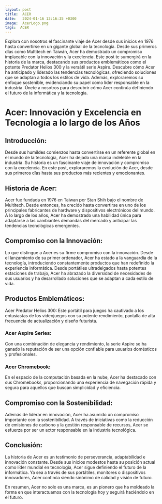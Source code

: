 ```yaml
---
layout: post
title:  ACER
date:   2024-01-16 13:16:35 +0300
image:  AcerLogo.png
tags:  ACER
---
```


Explora con nosotros el fascinante viaje de Acer desde sus inicios en 1976 hasta convertirse en un gigante global de la tecnología. Desde sus primeros días como Multitech en Taiwán, Acer ha demostrado un compromiso implacable con la innovación y la excelencia. Este post te sumergirá en la historia de la marca, destacando sus productos emblemáticos como el potente Predator Helios 300 y la versátil serie Aspire. Descubre cómo Acer ha anticipado y liderado las tendencias tecnológicas, ofreciendo soluciones que se adaptan a todos los estilos de vida. Además, exploraremos su enfoque sostenible, evidenciando su papel como líder responsable en la industria. Únete a nosotros para descubrir cómo Acer continúa definiendo el futuro de la informática y la tecnología.

# Acer: Innovación y Excelencia en Tecnología a lo largo de los Años

## Introducción:
Desde sus humildes comienzos hasta convertirse en un referente global en el mundo de la tecnología, Acer ha dejado una marca indeleble en la industria. Su historia es un fascinante viaje de innovación y compromiso con la excelencia. En este post, exploraremos la evolución de Acer, desde sus primeros días hasta sus productos más recientes y emocionantes.

## Historia de Acer:
Acer fue fundada en 1976 en Taiwan por Stan Shih bajo el nombre de Multitech. Desde entonces, ha crecido hasta convertirse en uno de los principales fabricantes de hardware y dispositivos electrónicos del mundo. A lo largo de los años, Acer ha demostrado una habilidad única para adaptarse a las cambiantes demandas del mercado y anticipar las tendencias tecnológicas emergentes.

## Compromiso con la Innovación:
Lo que distingue a Acer es su firme compromiso con la innovación. Desde el lanzamiento de su primer ordenador, Acer ha estado a la vanguardia de la tecnología, introduciendo constantemente productos que han redefinido la experiencia informática. Desde portátiles ultradelgados hasta potentes estaciones de trabajo, Acer ha abrazado la diversidad de necesidades de sus usuarios y ha desarrollado soluciones que se adaptan a cada estilo de vida.

## Productos Emblemáticos:
Acer Predator Helios 300: Este portátil para juegos ha cautivado a los entusiastas de los videojuegos con su potente rendimiento, pantalla de alta frecuencia de actualización y diseño futurista.

### Acer Aspire Series: 
Con una combinación de elegancia y rendimiento, la serie Aspire se ha ganado la reputación de ser una opción confiable para usuarios domésticos y profesionales.

### Acer Chromebook: 
En el espacio de la computación basada en la nube, Acer ha destacado con sus Chromebooks, proporcionando una experiencia de navegación rápida y segura para aquellos que buscan simplicidad y eficiencia.

## Compromiso con la Sostenibilidad:
Además de liderar en innovación, Acer ha asumido un compromiso importante con la sostenibilidad. A través de iniciativas como la reducción de emisiones de carbono y la gestión responsable de recursos, Acer se esfuerza por ser un actor responsable en la industria tecnológica.

## Conclusión:
La historia de Acer es un testimonio de perseverancia, adaptabilidad e innovación constante. Desde sus inicios modestos hasta su posición actual como líder mundial en tecnología, Acer sigue definiendo el futuro de la informática. Ya sea a través de sus portátiles, monitores o dispositivos innovadores, Acer continúa siendo sinónimo de calidad y visión de futuro.

En resumen, Acer no solo es una marca, es un pionero que ha moldeado la forma en que interactuamos con la tecnología hoy y seguirá haciéndolo en el futuro.
